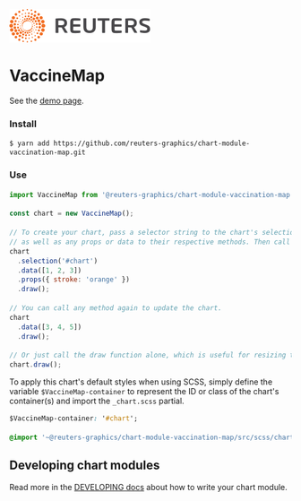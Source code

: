 ![](./badge.svg)

# VaccineMap

See the [demo page](https://reuters-graphics.github.io/chart-module-vaccination-map/).

### Install

```
$ yarn add https://github.com/reuters-graphics/chart-module-vaccination-map.git
```

### Use

```javascript
import VaccineMap from '@reuters-graphics/chart-module-vaccination-map';

const chart = new VaccineMap();

// To create your chart, pass a selector string to the chart's selection method,
// as well as any props or data to their respective methods. Then call draw.
chart
  .selection('#chart')
  .data([1, 2, 3])
  .props({ stroke: 'orange' })
  .draw();

// You can call any method again to update the chart.
chart
  .data([3, 4, 5])
  .draw();

// Or just call the draw function alone, which is useful for resizing the chart.
chart.draw();
```

To apply this chart's default styles when using SCSS, simply define the variable `$VaccineMap-container` to represent the ID or class of the chart's container(s) and import the `_chart.scss` partial.

```CSS
$VaccineMap-container: '#chart';

@import '~@reuters-graphics/chart-module-vaccination-map/src/scss/chart';
```

## Developing chart modules

Read more in the [DEVELOPING docs](./DEVELOPING.md) about how to write your chart module.